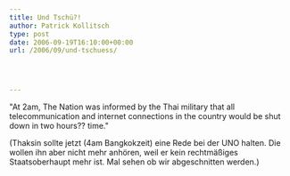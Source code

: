 ```yaml
---
title: Und Tschü?!
author: Patrick Kollitsch
type: post
date: 2006-09-19T16:10:00+00:00
url: /2006/09/und-tschuess/




---
```

"At 2am, The Nation was informed by the Thai military that all telecommunication and internet connections in the country would be shut down in two hours?? time."

(Thaksin sollte jetzt (4am Bangkokzeit) eine Rede bei der <span class="caps">UNO</span> halten. Die wollen ihn aber nicht mehr anh&ouml;ren, weil er kein rechtm&auml;&szlig;iges Staatsoberhaupt mehr ist. Mal sehen ob wir abgeschnitten werden.)